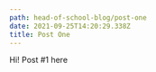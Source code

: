 ```yaml
---
path: head-of-school-blog/post-one
date: 2021-09-25T14:20:29.338Z
title: Post One
---
```


Hi! Post #1 here
